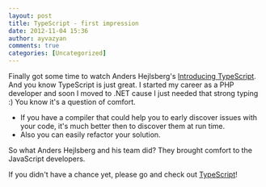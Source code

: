 ```yaml
---
layout: post
title: TypeScript - first impression
date: 2012-11-04 15:36
author: ayvazyan
comments: true
categories: [Uncategorized]
---
```

Finally got some time to watch Anders Hejlsberg's <a href="http://channel9.msdn.com/posts/Anders-Hejlsberg-Introducing-TypeScript">Introducing TypeScript</a>.
And you know TypeScript is just great.
I started my career as a PHP developer and soon I moved to .NET cause I just needed that strong typing :) You know it's a question of comfort.
<ul>
	<li>If you have a compiler that could help you to early discover issues with your code, it's much better then to discover them at run time.</li>
	<li>Also you can easily refactor your solution.</li>
</ul>
So what Anders Hejlsberg and his team did? They brought comfort to the JavaScript developers.

If you didn't have a chance yet, please go and check out <a href="http://www.typescriptlang.org/">TypeScript</a>!

